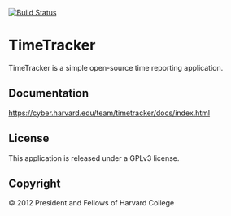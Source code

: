 [![Build Status](https://circleci.com/gh/berkmancenter/timetracker.svg?style=shield)](https://circleci.com/gh/berkmancenter/timetracker)

# TimeTracker

TimeTracker is a simple open-source time reporting application.

## Documentation

https://cyber.harvard.edu/team/timetracker/docs/index.html

## License

This application is released under a GPLv3 license.

## Copyright

© 2012 President and Fellows of Harvard College
